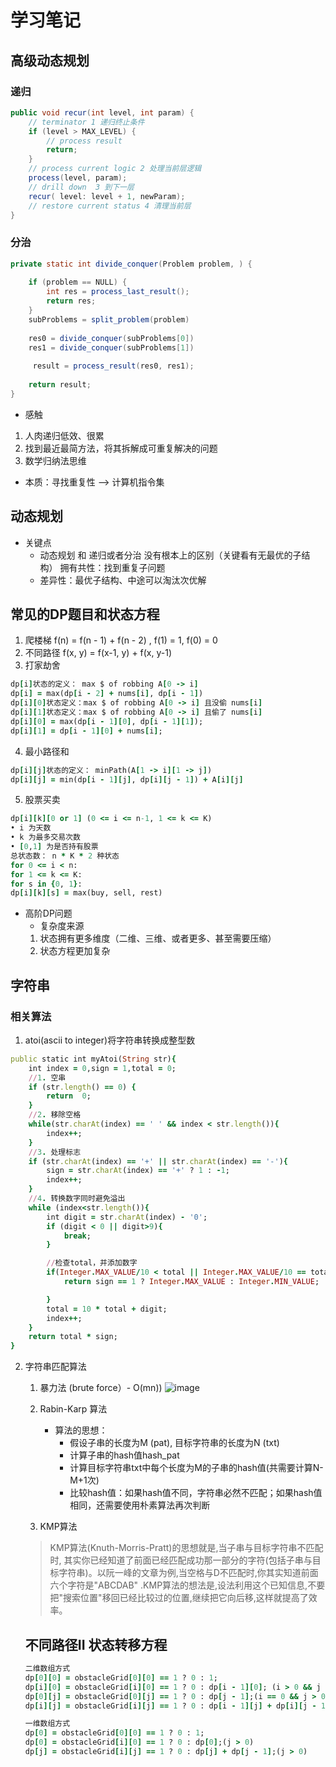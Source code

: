 # 学习笔记
## 高级动态规划
### 递归
``` java
public void recur(int level, int param) {
    // terminator 1 递归终止条件
    if (level > MAX_LEVEL) {
        // process result
        return;
    }
    // process current logic 2 处理当前层逻辑
    process(level, param);
    // drill down  3 到下一层
    recur( level: level + 1, newParam);
    // restore current status 4 清理当前层
}
```
### 分治
``` java
private static int divide_conquer(Problem problem, ) {
  
    if (problem == NULL) {
        int res = process_last_result();
        return res;     
    }
    subProblems = split_problem(problem)
  
    res0 = divide_conquer(subProblems[0])
    res1 = divide_conquer(subProblems[1])
  
     result = process_result(res0, res1);
  
    return result;
}
```

* 感触
1. 人肉递归低效、很累
2. 找到最近最简方法，将其拆解成可重复解决的问题
3. 数学归纳法思维

* 本质：寻找重复性 —> 计算机指令集

## 动态规划
* 关键点
    * 动态规划 和 递归或者分治 没有根本上的区别（关键看有无最优的子结构） 拥有共性：找到重复子问题
    * 差异性：最优子结构、中途可以淘汰次优解

## 常见的DP题目和状态方程
1. 爬楼梯 f(n) = f(n - 1) + f(n - 2) , f(1) = 1, f(0) = 0
2. 不同路径 f(x, y) = f(x-1, y) + f(x, y-1)
3. 打家劫舍
``` ruby
dp[i]状态的定义： max $ of robbing A[0 -> i]
dp[i] = max(dp[i - 2] + nums[i], dp[i - 1])
dp[i][0]状态定义：max $ of robbing A[0 -> i] 且没偷 nums[i]
dp[i][1]状态定义：max $ of robbing A[0 -> i] 且偷了 nums[i]
dp[i][0] = max(dp[i - 1][0], dp[i - 1][1]);
dp[i][1] = dp[i - 1][0] + nums[i];
```
4. 最小路径和
``` ruby
dp[i][j]状态的定义： minPath(A[1 -> i][1 -> j])
dp[i][j] = min(dp[i - 1][j], dp[i][j - 1]) + A[i][j]
```
5. 股票买卖
``` ruby
dp[i][k][0 or 1] (0 <= i <= n-1, 1 <= k <= K)
• i 为天数
• k 为最多交易次数
• [0,1] 为是否持有股票
总状态数： n * K * 2 种状态
for 0 <= i < n:
for 1 <= k <= K:
for s in {0, 1}:
dp[i][k][s] = max(buy, sell, rest)
```
* 高阶DP问题
    * 复杂度来源
    1. 状态拥有更多维度（二维、三维、或者更多、甚至需要压缩）
    2. 状态方程更加复杂

## 字符串
### 相关算法
1. atoi(ascii to integer)将字符串转换成整型数
``` ruby
public static int myAtoi(String str){
    int index = 0,sign = 1,total = 0;
    //1. 空串
    if (str.length() == 0) {
        return  0;
    }
    //2. 移除空格
    while(str.charAt(index) == ' ' && index < str.length()){
        index++;
    }
    //3. 处理标志
    if (str.charAt(index) == '+' || str.charAt(index) == '-'){
        sign = str.charAt(index) == '+' ? 1 : -1;
        index++;
    }
    //4. 转换数字同时避免溢出
    while (index<str.length()){
        int digit = str.charAt(index) - '0';
        if (digit < 0 || digit>9){
            break;
        }

        //检查total，并添加数字
        if(Integer.MAX_VALUE/10 < total || Integer.MAX_VALUE/10 == total && Integer.MAX_VALUE%10 < digit){
            return sign == 1 ? Integer.MAX_VALUE : Integer.MIN_VALUE;

        }
        total = 10 * total + digit;
        index++;
    }
    return total * sign;
}
```
2. 字符串匹配算法
    1. 暴力法 (brute force）- O(mn))
    ![image](https://camo.githubusercontent.com/a32c58292857021957b6929c4a322cef3f856b6751ad98606c14d5fb07ec4c9c/68747470733a2f2f67697465652e636f6d2f646f6e673631382f626c6f672f7261772f6d61737465722f696d672f3230323130312f32303231303132373137313034372e706e67)

    2. Rabin-Karp 算法
        * 算法的思想：
            * 假设子串的长度为M (pat), 目标字符串的长度为N (txt)
            * 计算子串的hash值hash_pat
            * 计算目标字符串txt中每个长度为M的子串的hash值(共需要计算N-M+1次)
            * 比较hash值：如果hash值不同，字符串必然不匹配；如果hash值相同，还需要使用朴素算法再次判断
    
    3. KMP算法
    
    > KMP算法(Knuth-Morris-Pratt)的思想就是,当子串与目标字符串不匹配时, 其实你已经知道了前面已经匹配成功那一部分的字符(包括子串与目标字符串)。以阮一峰的文章为例,当空格与D不匹配时,你其实知道前面六个字符是"ABCDAB" .KMP算法的想法是,设法利用这个已知信息,不要把"搜索位置"移回已经比较过的位置,继续把它向后移,这样就提高了效率。

    ## 不同路径II 状态转移方程
    ``` ruby
    二维数组方式
    dp[0][0] = obstacleGrid[0][0] == 1 ? 0 : 1;
    dp[i][0] = obstacleGrid[i][0] == 1 ? 0 : dp[i - 1][0]; (i > 0 && j == 0)
    dp[0][j] = obstacleGrid[0][j] == 1 ? 0 : dp[j - 1];(i == 0 && j > 0)
    dp[i][j] = obstacleGrid[i][j] == 1 ? 0 : dp[i - 1][j] + dp[i][j - 1]; (i > 0 && j > 0)

    一维数组方式
    dp[0] = obstacleGrid[0][0] == 1 ? 0 : 1;
    dp[0] = obstacleGrid[i][0] == 1 ? 0 : dp[0];(j > 0)
    dp[j] = obstacleGrid[i][j] == 1 ? 0 : dp[j] + dp[j - 1];(j > 0)
    ```
